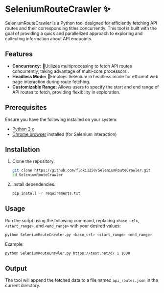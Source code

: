 # SeleniumRouteCrawler ✨

SeleniumRouteCrawler is a Python tool designed for efficiently fetching API routes and their corresponding titles concurrently. This tool is built with the goal of providing a quick and parallelized approach to exploring and collecting information about API endpoints.

## Features

- **Concurrency:** 🚀Utilizes multiprocessing to fetch API routes concurrently, taking advantage of multi-core processors .
- **Headless Mode:** 👻Employs Selenium in headless mode for efficient web page interaction during route fetching.
- **Customizable Range:** Allows users to specify the start and end range of API routes to fetch, providing flexibility in exploration.

## Prerequisites

Ensure you have the following installed on your system:

- [Python 3.x](https://www.python.org/downloads/)
- [Chrome browser](https://www.google.com/chrome/) installed (for Selenium interaction)

## Installation

1. Clone the repository:

   ```bash
   git clone https://github.com/floki1250/SeleniumRouteCrawler.git
   cd SeleniumRouteCrawler
   ```

2. Install dependencies:

   ```bash
   pip install -r requirements.txt
   ```

## Usage

Run the script using the following command, replacing `<base_url>`, `<start_range>`, and `<end_range>` with your desired values:

```bash
python SeleniumRouteCrawler.py <base_url> <start_range> <end_range>
```

Example:

```bash
python SeleniumRouteCrawler.py https://test.net/d/ 1 1000
```

## Output

The tool will append the fetched data to a file named `api_routes.json` in the current directory.

